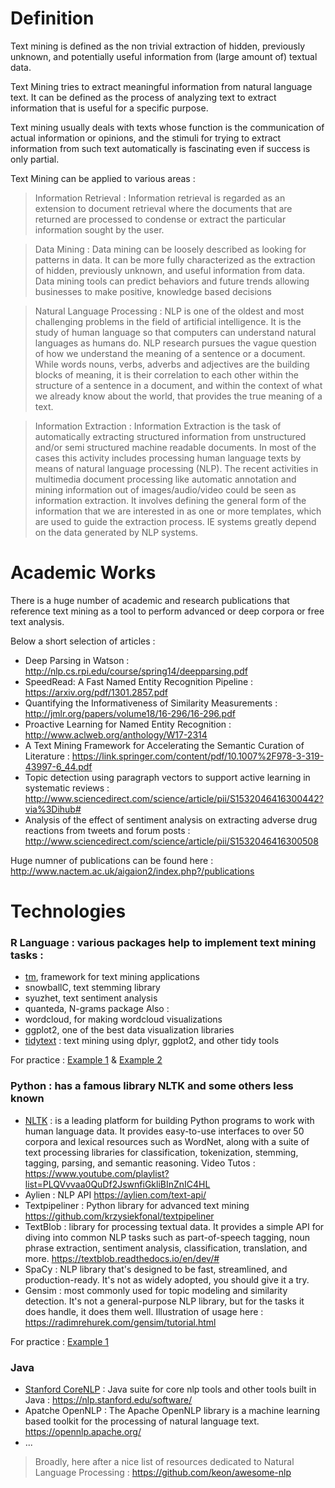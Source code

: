 # Definition
Text mining is defined as the non trivial extraction of hidden, previously unknown, and potentially useful information from (large amount of) textual data.

Text Mining tries to extract meaningful information from natural language text. It can be defined as the process of analyzing text to extract information that is 
useful for a specific purpose. 

Text mining usually deals with texts whose function is the communication of actual information or opinions, and the stimuli for trying to extract information 
from such text automatically is fascinating even if success is only partial.

Text Mining can be applied to various areas : 

> Information Retrieval : Information retrieval is regarded as an extension to document retrieval where the documents that are returned are processed to condense or extract the particular information sought by the user.

> Data Mining : Data mining can be loosely described as looking for patterns in data. It can be more fully characterized as the extraction of hidden, previously unknown, and useful information from data. Data  mining tools can predict behaviors and future trends allowing businesses to make positive, knowledge based  decisions

> Natural Language Processing : NLP is one of the oldest and most challenging problems in the field of artificial intelligence. It is the study of human language so that computers can understand natural languages as humans do. NLP research pursues the vague question of how we understand the meaning of a sentence or a document.  
While words nouns, verbs, adverbs and adjectives are the building blocks of meaning, it is their correlation to each other within  the structure of a sentence in a document, and within the context of what we already know about the world, that provides the true meaning of a text.

> Information Extraction : Information Extraction is the task of automatically extracting structured information from unstructured and/or semi structured machine readable documents. In most of the cases this activity includes processing human language texts by means of natural language processing (NLP). The recent activities in multimedia document processing like automatic annotation and mining information out of images/audio/video could be seen as information extraction. It involves defining the general form of the information that we are interested in as one or more templates, which are used to guide the extraction process. IE systems greatly depend on the data generated by NLP systems.

# Academic Works
There is a huge number of academic and research publications that reference text mining as a tool to perform advanced or deep corpora or free text analysis. 

Below a short selection of articles :
* Deep Parsing in Watson : http://nlp.cs.rpi.edu/course/spring14/deepparsing.pdf
* SpeedRead: A Fast Named Entity Recognition Pipeline : https://arxiv.org/pdf/1301.2857.pdf
* Quantifying the Informativeness of Similarity Measurements : http://jmlr.org/papers/volume18/16-296/16-296.pdf
* Proactive Learning for Named Entity Recognition : http://www.aclweb.org/anthology/W17-2314
* A Text Mining Framework for Accelerating the Semantic Curation of Literature : https://link.springer.com/content/pdf/10.1007%2F978-3-319-43997-6_44.pdf
* Topic detection using paragraph vectors to support active learning in systematic reviews : http://www.sciencedirect.com/science/article/pii/S1532046416300442?via%3Dihub#
* Analysis of the effect of sentiment analysis on extracting adverse drug reactions from tweets and forum posts : http://www.sciencedirect.com/science/article/pii/S1532046416300508

Huge numner of publications can be found here : http://www.nactem.ac.uk/aigaion2/index.php?/publications

# Technologies
### **R Language** : various packages help to implement text mining tasks :
* <a href="https://cran.r-project.org/web/packages/tm/vignettes/tm.pdf" target="_blank">tm</a>, framework for text mining applications
* snowballC, text stemming library
* syuzhet, text sentiment analysis
* quanteda, N-grams package
Also : 
* wordcloud, for making wordcloud visualizations
* ggplot2, one of the best data visualization libraries
* <a href="http://tidytextmining.com/ " target="_blank">tidytext</a> : text mining using dplyr, ggplot2, and other tidy tools

For practice : <a href="https://www.springboard.com/blog/text-mining-in-r" target="_blank">Example 1</a> & <a href="https://rstudio-pubs-static.s3.amazonaws.com/265713_cbef910aee7642dc8b62996e38d2825d.html" target="_blank">Example 2</a>

### **Python** : has a famous library NLTK and some others less known
* <a href="http://www.nltk.org/index.html" target="_blank">NLTK</a>  : is a leading platform for building Python programs to work with human language data. 
It provides easy-to-use interfaces to over 50 corpora and lexical resources such as WordNet, along with a suite of text processing libraries for classification, tokenization, stemming, tagging, parsing, and semantic reasoning. 
Video Tutos : https://www.youtube.com/playlist?list=PLQVvvaa0QuDf2JswnfiGkliBInZnIC4HL
* Aylien : NLP API https://aylien.com/text-api/
* Textpipeliner : Python library for advanced text mining https://github.com/krzysiekfonal/textpipeliner
* TextBlob : library for processing textual data. It provides a simple API for diving into common NLP tasks such as part-of-speech tagging, noun phrase extraction, sentiment analysis, classification, translation, and more.
https://textblob.readthedocs.io/en/dev/#
* SpaCy : NLP library that's designed to be fast, streamlined, and production-ready. It's not as widely adopted, you should give it a try.
* Gensim : most commonly used for topic modeling and similarity detection. It's not a general-purpose NLP library, but for the tasks it does handle, it does them well. Illustration of usage here : https://radimrehurek.com/gensim/tutorial.html

For practice : <a href="https://medium.com/towards-data-science/machine-learning-nlp-text-classification-using-scikit-learn-python-and-nltk-c52b92a7c73a" target="_blank">Example 1</a>

### **Java**
* <a href="https://stanfordnlp.github.io/CoreNLP/index.html" target="_blank">Stanford CoreNLP</a> : Java suite for core nlp tools and other tools built in Java : https://nlp.stanford.edu/software/
* Apatche OpenNLP : The Apache OpenNLP library is a machine learning based toolkit for the processing of natural language text. https://opennlp.apache.org/
* ...

> Broadly, here after a nice list of resources dedicated to Natural Language Processing : https://github.com/keon/awesome-nlp